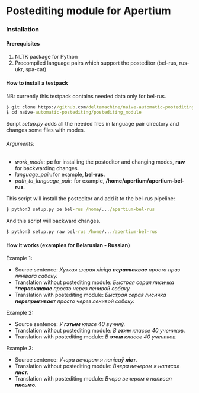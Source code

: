 Postediting module for Apertium
===================================

### Installation

#### Prerequisites
1. NLTK package for Python
2. Precompiled language pairs which support the posteditor (bel-rus, rus-ukr, spa-cat)

#### How to install a testpack
NB: currently this testpack contains needed data only for bel-rus.

```cmd
$ git clone https://github.com/deltamachine/naive-automatic-postediting.git
$ cd naive-automatic-postediting/postediting_module
```

Script _setup.py_ adds all the needed files in language pair directory and changes some files with modes.

###### Arguments:

* _work_mode_: **pe** for installing the posteditor and changing modes, **raw** for backwarding changes.
* _language_pair_: for example, **bel-rus**.
* _path_to_language_pair_: for example, **/home/apertium/apertium-bel-rus**.

This script will install the posteditor and add it to the bel-rus pipeline:

```cmd
$ python3 setup.py pe bel-rus /home/.../apertium-bel-rus
```

And this script will backward changes.

```cmd
$ python3 setup.py raw bel-rus /home/.../apertium-bel-rus
```
#### How it works (examples for Belarusian - Russian)

Example 1:

* Source sentence: _Xуткая шэрая лісіца **пераскаквае** проста праз лянівага сабаку._
* Translation without postediting module: _Быстрая серая лисичка ***пераскаквае** просто через ленивой собаку._
* Translation with postediting module: _Быстрая серая лисичка **перепрыгивает** просто через ленивой собаку._

Example 2:

* Source sentence: _У **гэтым** класе 40 вучняў._
* Translation without postediting module: _В **этим** классе 40 учеников._
* Translation with postediting module: _В **этом** классе 40 учеников._

Example 3:

* Source sentence: _Учора вечарам я напісаў **ліст**._
* Translation without postediting module: _Вчера вечером я написал **лист**._
* Translation with postediting module: _Вчера вечером я написал **письмо**._
